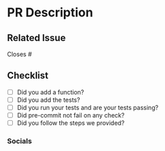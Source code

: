 
<!--
This template will help you to have a meaningful PR, please follow it and do not leave it blank.
-->

# PR Description

<!--
If there is no related issue, please add a short description about your PR.
-->

## Related Issue

<!--
Please use this format to link other issues with their numbers: Close #123
https://docs.github.com/en/issues/tracking-your-work-with-issues/linking-a-pull-request-to-an-issue#linking-a-pull-request-to-an-issue-using-a-keyword
-->

Closes #

## Checklist

- [ ] Did you add a function?
- [ ] Did you add the tests?
- [ ] Did you run your tests and are your tests passing?
- [ ] Did pre-commit not fail on any check?
- [ ] Did you follow the steps we provided?

<!--
Please mark your PR as a draft if you realise after the fact that your tests are not passing or
that your pre-commit check has some failures.

Here are some relevant resources regarding tests and pre-commit:

https://khulnasoft.com/docs/aikit/overview/deep_dive/aikit_tests.html
https://khulnasoft.com/docs/aikit/overview/deep_dive/formatting.html#pre-commit

-->

### Socials

<!--
If you have Twitter, please provide it here otherwise just ignore this.
-->
